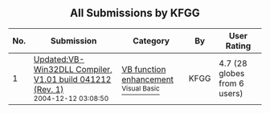 ﻿<div align="center">

## All Submissions by KFGG

</div>

No.  | Submission | Category | By   | User Rating
---- | ---------- | -------- | ---- | -----------
1 | [Updated:VB\-Win32DLL Compiler, V1\.01 build 041212 \(Rev\. 1\)<br /><sup>2004-12-12 03:08:50</sup>](https://github.com/Planet-Source-Code/kfgg-updated-vb-win32dll-compiler-v1-01-build-041212-rev-1__1-57555) | [VB function enhancement<br /><sup>Visual Basic</sup>](../ByCategory/vb-function-enhancement__1-25.md) | KFGG | 4.7 (28 globes from 6 users)
